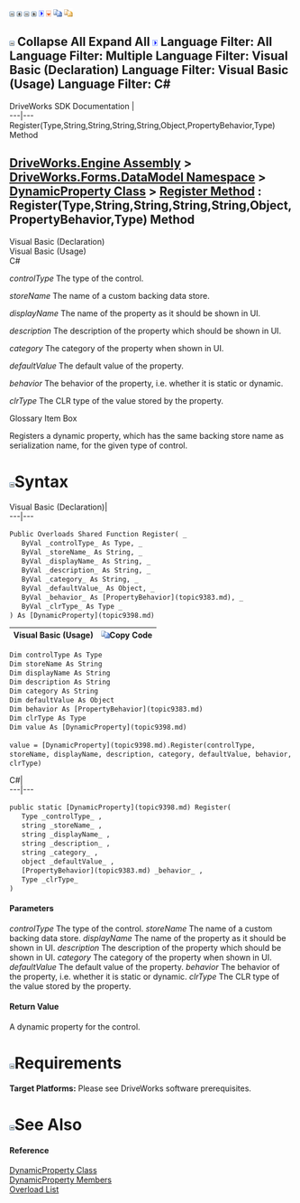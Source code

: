 ![](dotnetimages/collapse.gif) ![](dotnetimages/expand.gif) ![](dotnetimages/collapse.gif) ![](dotnetimages/expand.gif) ![](dotnetimages/drpdown.gif) ![](dotnetimages/drpdown_orange.gif) ![](dotnetimages/copycode.gif) ![](dotnetimages/copycodeHighlight.gif)

![](dotnetimages/collapse.gif) Collapse All Expand All ![](dotnetimages/drpdown.gif) Language Filter: All  Language Filter: Multiple  Language Filter: Visual Basic (Declaration) Language Filter: Visual Basic (Usage) Language Filter: C#  
---  
DriveWorks SDK Documentation  |   
---|---  
Register(Type,String,String,String,String,Object,PropertyBehavior,Type) Method   
  
[DriveWorks.Engine Assembly](topic2156.md) > [DriveWorks.Forms.DataModel Namespace](topic9371.md) > [DynamicProperty Class](topic9398.md) > [Register Method](topic9428.md) : Register(Type,String,String,String,String,Object,PropertyBehavior,Type) Method  
---  
  
Visual Basic (Declaration)    
Visual Basic (Usage)    
C# 

_controlType_
    The type of the control.

_storeName_
    The name of a custom backing data store.

_displayName_
    The name of the property as it should be shown in UI.

_description_
    The description of the property which should be shown in UI.

_category_
    The category of the property when shown in UI.

_defaultValue_
    The default value of the property.

_behavior_
    The behavior of the property, i.e. whether it is static or dynamic.

_clrType_
    The CLR type of the value stored by the property.

Glossary Item Box

Registers a dynamic property, which has the same backing store name as serialization name, for the given type of control. 

# ![](dotnetimages/collapse.gif)Syntax

Visual Basic (Declaration)|   
---|---  
      
    
    Public Overloads Shared Function Register( _
       ByVal _controlType_ As Type, _
       ByVal _storeName_ As String, _
       ByVal _displayName_ As String, _
       ByVal _description_ As String, _
       ByVal _category_ As String, _
       ByVal _defaultValue_ As Object, _
       ByVal _behavior_ As [PropertyBehavior](topic9383.md), _
       ByVal _clrType_ As Type _
    ) As [DynamicProperty](topic9398.md)  
  
Visual Basic (Usage)| ![](dotnetimages/copycode.gif)Copy Code  
---|---  
      
    
    Dim controlType As Type
    Dim storeName As String
    Dim displayName As String
    Dim description As String
    Dim category As String
    Dim defaultValue As Object
    Dim behavior As [PropertyBehavior](topic9383.md)
    Dim clrType As Type
    Dim value As [DynamicProperty](topic9398.md)
     
    value = [DynamicProperty](topic9398.md).Register(controlType, storeName, displayName, description, category, defaultValue, behavior, clrType)  
  
C#|   
---|---  
      
    
    public static [DynamicProperty](topic9398.md) Register( 
       Type _controlType_ ,
       string _storeName_ ,
       string _displayName_ ,
       string _description_ ,
       string _category_ ,
       object _defaultValue_ ,
       [PropertyBehavior](topic9383.md) _behavior_ ,
       Type _clrType_
    )  
  
#### Parameters

 _controlType_
    The type of the control.
_storeName_
    The name of a custom backing data store.
_displayName_
    The name of the property as it should be shown in UI.
_description_
    The description of the property which should be shown in UI.
_category_
    The category of the property when shown in UI.
_defaultValue_
    The default value of the property.
_behavior_
    The behavior of the property, i.e. whether it is static or dynamic.
_clrType_
    The CLR type of the value stored by the property.

#### Return Value

A dynamic property for the control.

# ![](dotnetimages/collapse.gif)Requirements

**Target Platforms:** Please see DriveWorks software prerequisites.

# ![](dotnetimages/collapse.gif)See Also

#### Reference

[DynamicProperty Class](topic9398.md)   
[DynamicProperty Members](topic9399.md)   
[Overload List](topic9428.md)


